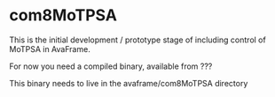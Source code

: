 # com8MoTPSA

This is the initial development / prototype stage of including control of MoTPSA in AvaFrame.

For now you need a compiled binary, available from ???

This binary needs to live in the avaframe/com8MoTPSA directory
